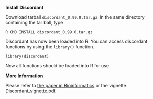 **Install Discordant**

Download tarball `discordant_0.99.0.tar.gz`. In the same directory containing the tar ball, type

```
R CMD INSTALL discordant_0.99.0.tar.gz
```

Discordant has now been loaded into R. You can access discordant functions by using the `library()` function.

```
library(discordant)
```

Now all functions should be loaded into R for use.

**More Information**

Please refer to <a href = "http://bioinformatics.oxfordjournals.org/content/32/5/690">the paper in Bioinformatics</a> or the vignette Discordant_vignette.pdf.
